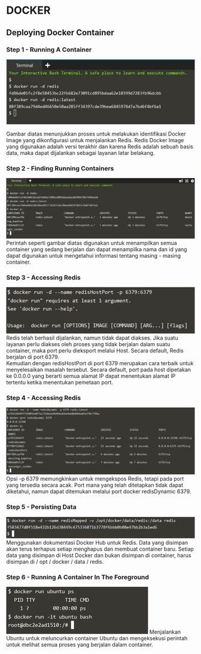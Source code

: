 # DOCKER

## Deploying Docker Container

### Step 1 - Running A Container
![01](images/step1.png)

Gambar diatas menunjukkan proses untuk melakukan identifikasi Docker Image yang dikonfigurasi untuk menjalankan Redis. Redis Docker Image yang  digunakan adalah versi terakhir dan karena Redis adalah sebuah basis data, maka dapat dijalankan sebagai layanan latar belakang.

### Step 2 - Finding Running Containers
![02](images/step2.png)
Perintah seperti gambar diatas digunakan untuk menampilkan semua container yang sedang berjalan dan dapat menampilka nama dan id yang dapat digunakan untuk mengetahui informasi tentang masing - masing container.

### Step 3 - Accessing Redis
![03](images/step3.png)
Redis telah berhasil dijalankan, namun tidak dapat diakses. Jika suatu layanan perlu diakses oleh proses yang tidak berjalan dalam suatu container, maka port perlu dieksport melalui Host. Secara default, Redis berjalan di port 6379.<br>
Kemudian dengan redisHostPort di port 6379 merupakan cara terbaik untuk menyelesaikan masalah tersebut. Secara default, port pada host dipetakan ke 0.0.0.0 yang berarti semua alamat IP dapat menentukan alamat IP tertentu ketika menentukan pemetaan port.

### Step 4 - Accessing Redis
![04](images/step4.png)
Opsi -p 6379 memungkinkan untuk mengekspos Redis, tetapi pada port yang tersedia secara acak. Port mana yang telah ditetapkan tidak dapat diketahui, namun dapat ditemukan melalui port docker redisDynamic 6379.

### Step 5 - Persisting Data
![05](images/step5.png)
Menggunakan dokumentasi Docker Hub untuk Redis. Data yang disimpan akan terus terhapus setiap menghapus dan membuat container baru. Setiap data yang disimpan di Host Docker dan bukan disimpan di container, harus disimpan di / opt / docker / data / redis.

### Step 6 - Running A Container In The Foreground
![06](images/step6.png)
Menjalankan Ubuntu untuk meluncurkan container Ubuntu dan mengeksekusi perintah untuk melihat semua proses yang berjalan dalam container.